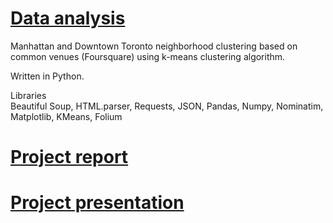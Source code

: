 # [Data analysis](https://github.com/jelena-rota/ibm-project/blob/master/The_Battle_of_Manhattan_and_Downtown_Toronto_Neighborhoods.ipynb)

Manhattan and Downtown Toronto neighborhood clustering based on common venues (Foursquare) using k-means clustering algorithm. 

Written in Python.

Libraries<br/>
Beautiful Soup, HTML.parser, Requests, JSON, Pandas, Numpy, Nominatim, Matplotlib, KMeans, Folium
# [Project report](https://github.com/jelena-rota/ibm-project/blob/master/The_Battle_of_Manhattan_and_Downtown_Toronto_Neighborhoods_Project_Report.pdf)
# [Project presentation](https://github.com/jelena-rota/ibm-project/blob/master/The_Battle_of_Manhattan_and_Downtown_Toronto_Neighborhoods_Project_Presentation.pdf)
